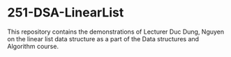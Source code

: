 # 251-DSA-LinearList

This repository contains the demonstrations of Lecturer Duc Dung, Nguyen on the linear list data structure as a part of the Data structures and Algorithm course.
